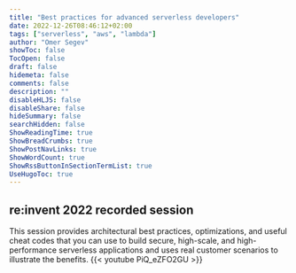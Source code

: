 ```yaml
---
title: "Best practices for advanced serverless developers"
date: 2022-12-26T08:46:12+02:00
tags: ["serverless", "aws", "lambda"]
author: "Omer Segev"
showToc: false
TocOpen: false
draft: false
hidemeta: false
comments: false
description: ""
disableHLJS: false
disableShare: false
hideSummary: false
searchHidden: false
ShowReadingTime: true
ShowBreadCrumbs: true
ShowPostNavLinks: true
ShowWordCount: true
ShowRssButtonInSectionTermList: true
UseHugoToc: true
---
```


## re:invent 2022 recorded session

This session provides architectural best practices, optimizations, and useful cheat codes that you can use to build secure, high-scale, and high-performance serverless applications and uses real customer scenarios to illustrate the benefits.
{{< youtube PiQ_eZFO2GU >}}
